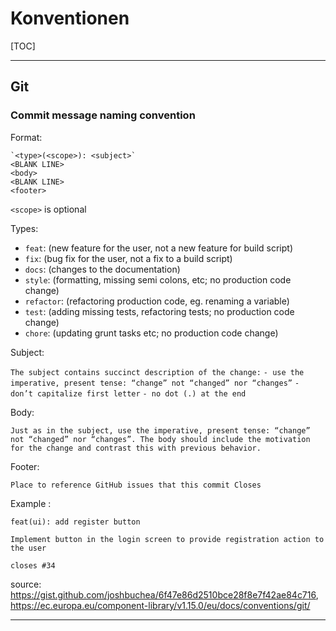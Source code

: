 # Konventionen 

[TOC]

------

## Git

### Commit message naming convention

Format: 
```
`<type>(<scope>): <subject>`
<BLANK LINE>
<body>
<BLANK LINE>
<footer>
```

`<scope>` is optional

Types:

- `feat`: (new feature for the user, not a new feature for build script)
- `fix`: (bug fix for the user, not a fix to a build script)
- `docs`: (changes to the documentation)
- `style`: (formatting, missing semi colons, etc; no production code change)
- `refactor`: (refactoring production code, eg. renaming a variable)
- `test`: (adding missing tests, refactoring tests; no production code change)
- `chore`: (updating grunt tasks etc; no production code change)

Subject:

`The subject contains succinct description of the change:`
`- use the imperative, present tense: “change” not “changed” nor “changes”`
`- don’t capitalize first letter`
`- no dot (.) at the end`

Body: 

`Just as in the subject, use the imperative, present tense: “change” not “changed” nor “changes”. The body should include the motivation for the change and contrast this with previous behavior.`

Footer: 

`Place to reference GitHub issues that this commit Closes`

Example : 

```
feat(ui): add register button 

Implement button in the login screen to provide registration action to the user

closes #34
```


source: https://gist.github.com/joshbuchea/6f47e86d2510bce28f8e7f42ae84c716, https://ec.europa.eu/component-library/v1.15.0/eu/docs/conventions/git/ 

------
